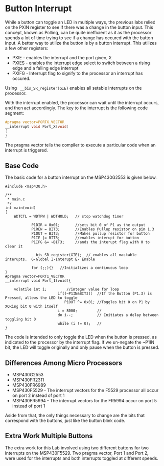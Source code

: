 # Button Interrupt
While a button can toggle an LED in multiple ways, the previous labs relied on the PXIN register to see if there was a change in the button input. This concept, known as Polling, can be quite inefficient as it as the processor spends a lot of time trying to see if a change has occured with the button input. A better way to utilize the button is by a button interrupt. This utilizes a few other registers:

* PXIE   - enables the interrupt and the port given, X
* PXIES  - enables the interrupt edge select to switch between a rising edge and a falling edge interrupt
* PXIFG  - Interrupt flag to signify to the processor an interrupt has occured. 

Using 
```  __bis_SR_register(GIE) ``` enables all setable interrupts on the processor.

With the interrupt enabled, the processor can wait until the interrupt occurs, and then act accordingly. The key to the interrupt is the following code segment:

```c
#pragma vector=PORTX_VECTOR
__interrupt void Port_X(void)
{
}
```
The pragma vector tells the compiler to execute a particular code when an interrupt is triggered.

## Base Code
The basic code for a button interrupt on the MSP430G2553 is given below.

```
#include <msp430.h> 

/**
 * main.c
 */
int main(void)
{
    WDTCTL = WDTPW | WDTHOLD;   // stop watchdog timer

            P1DIR = 0x01;       //sets bit 0 of P1 as the output
            P1REN = BIT3;       //Enables Pullup resistor on pin 1.3
            P1OUT = BIT3;       //Makes pullup resistor for button
            P1IE |= BIT3;       //enables interupt for button
            P1IFG &= ~BIT3;     //ands the interupt flag with 0 to clear it

            __bis_SR_register(GIE);  // enables all maskable interupts.  G-Global I-Interupt E- Enable

            for (;;){}   //Initializes a continuous loop
}
#pragma vector=PORT1_VECTOR
__interrupt void Port_1(void){

    volatile int i;         //integer value for loop
                        if((~P1IN&BIT3))  //If the Button (P1.3) is Pressed, allows the LED to toggle
                           P1OUT ^= 0x01; //Toggles bit 0 on P1 by XORing bit 0 with itself
                        i = 8000;         //
                        do i--;           // Initiates a delay between toggling bit 0
                        while (i != 0);   //
}
```
The code is intended to only toggle the LED when the button is pressed, as indicated to the processor by the interrupt flag. If we un-negate the ~P1IN bit, the LED will toggle originally and only pause when the button is pressed.

## Differences Among Micro Processors
* MSP430G2553
* MSP430FR2311
* MSP430FR6989 
* MSP430F5529  - The interrupt vectors for the F5529 processor all occur on port 2 instead of port 1
* MSP430FR5994 - The interrupt vectors for the FR5994 occur on port 5 instead of port 1

Aside from that, the only things necessary to change are the bits that correspond with the buttons, just like the button blink code.

## Extra Work Multiple Buttons
The extra work for this Lab involved using two different buttons for two interrupts on the MSP430F5529. Two pragma vector, Port 1 and Port 2, were used for the interrupts and both interrupts toggled at different speeds.

